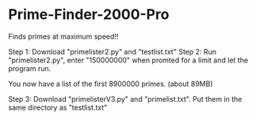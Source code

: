# Prime-Finder-2000-Pro
Finds primes at maximum speed!!

Step 1: Download "primelister2.py" and "testlist.txt"
Step 2: Run "primelister2.py", enter "150000000" when promted for a limit and let the program run.

You now have a list of the first 8900000 primes. (about 89MB)

Step 3: Download "primelisterV3.py" and "primelist.txt". Put them in the same directory as "testlist.txt"
